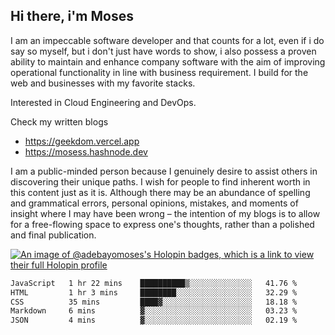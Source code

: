 ## Hi there, i'm Moses

I am an impeccable software developer and that counts for a lot, even if i do say so myself, but i don't just have words to show, i also possess a proven ability to maintain and enhance company software with the aim of improving operational functionality in line with business requirement. I build for the web and businesses with my favorite stacks.

Interested in Cloud Engineering and DevOps.

Check my written blogs
- https://geekdom.vercel.app
- https://mosess.hashnode.dev
  
I am a public-minded person because I genuinely desire to assist others in discovering their unique paths. I wish for people to find inherent worth in this content just as it is. Although there may be an abundance of spelling and grammatical errors, personal opinions, mistakes, and moments of insight where I may have been wrong – the intention of my blogs is to allow for a free-flowing space to express one's thoughts, rather than a polished and final publication.

[![An image of @adebayomoses's Holopin badges, which is a link to view their full Holopin profile](https://holopin.me/adebayomoses)](https://holopin.io/@adebayomoses)

<!--START_SECTION:waka-->

```txt
JavaScript   1 hr 22 mins    ██████████▒░░░░░░░░░░░░░░   41.76 %
HTML         1 hr 3 mins     ████████░░░░░░░░░░░░░░░░░   32.29 %
CSS          35 mins         ████▓░░░░░░░░░░░░░░░░░░░░   18.18 %
Markdown     6 mins          ▓░░░░░░░░░░░░░░░░░░░░░░░░   03.23 %
JSON         4 mins          ▓░░░░░░░░░░░░░░░░░░░░░░░░   02.19 %
```

<!--END_SECTION:waka-->
